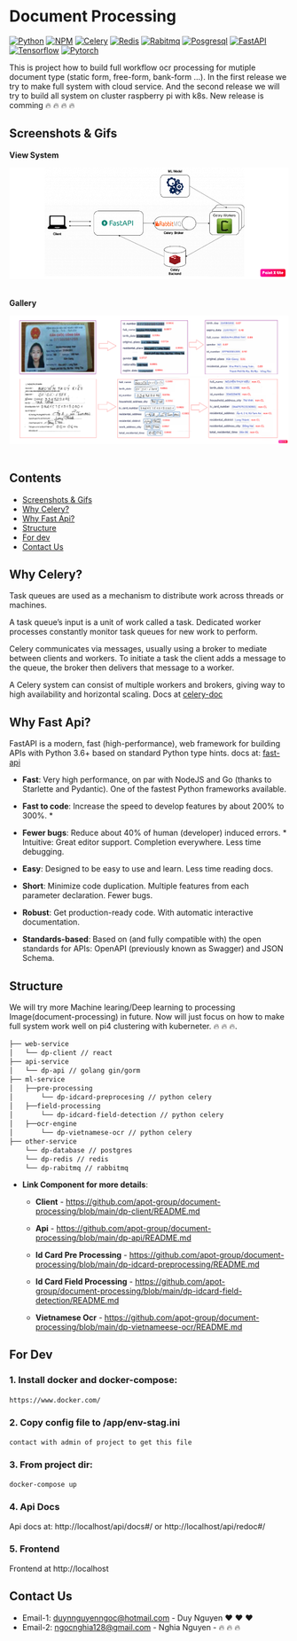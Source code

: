 # Document Processing
[![Python](https://img.shields.io/badge/python-3.9.5-green)](https://www.python.org/downloads/release/python-395/)
[![NPM](https://img.shields.io/badge/npm-1.0.1-green)](https://www.npmjs.com/package/package/v/1.0.1)
[![Celery](https://img.shields.io/badge/celery-5.1.2-orange)](https://docs.celeryproject.org/en/stable/getting-started/introduction.html)
[![Redis](https://img.shields.io/badge/redis-6.2.6-orange)](https://redis.io/)
[![Rabitmq](https://img.shields.io/badge/rabbitmq-3.9.11-pink)](https://www.rabbitmq.com/)
[![Posgresql](https://img.shields.io/badge/postgres-14.1-brown)](https://www.postgresql.org/)
[![FastAPI](https://img.shields.io/badge/fastapi-0.63-lightgrey)](https://fastapi.tiangolo.com/)
[![Tensorflow](https://img.shields.io/badge/tensorflow-3.7-yellowgreen)](https://analyticsindiamag.com/tensorflow-2-7-0-released-all-major-updates-features/)
[![Pytorch](https://img.shields.io/badge/pytorch-1.10-blue)](https://pytorch.org/blog/pytorch-1.10-released/)

This is project how to build full workflow ocr processing for mutiple document type (static form, free-form, bank-form ...). In the first release we try to make full system with cloud service. And the second release we will try to build all system on cluster raspberry pi with k8s. New release is comming :fire: :fire: :fire: :fire:

## Screenshots & Gifs

**View System**

<div>
    <kbd>
        <img title="View System" src="https://github.com/apot-group/document-processing/blob/main/o-statics/images/server.png?raw=true" />
    </kbd>
    <br/>
</div>
<br>

**Gallery**
<div>
    <kbd>
        <img title="View System" src="https://github.com/apot-group/document-processing/blob/main/o-statics/images/demo.png?raw=true" />
    </kbd>
    <br/>
</div>
<br>

## Contents
- [Screenshots & Gifs](#screenshots--gifs)
- [Why Celery?](#why-celery)
- [Why Fast Api?](#why-fast-api)
- [Structure](#structure)
- [For dev](#for-dev)
- [Contact Us](#contact-us)

## Why Celery?
Task queues are used as a mechanism to distribute work across threads or machines.

A task queue’s input is a unit of work called a task. Dedicated worker processes constantly monitor task queues for new work to perform.

Celery communicates via messages, usually using a broker to mediate between clients and workers. To initiate a task the client adds a message to the queue, the broker then delivers that message to a worker.

A Celery system can consist of multiple workers and brokers, giving way to high availability and horizontal scaling. Docs at  [celery-doc](https://docs.celeryproject.org/en/stable/getting-started/introduction.html)

## Why Fast Api?
FastAPI is a modern, fast (high-performance), web framework for building APIs with Python 3.6+ based on standard Python type hints. docs at: [fast-api](https://github.com/tiangolo/fastapi)

- **Fast**: Very high performance, on par with NodeJS and Go (thanks to Starlette and Pydantic). One of the fastest Python frameworks available.

- **Fast to code**: Increase the speed to develop features by about 200% to 300%. *

- **Fewer bugs**: Reduce about 40% of human (developer) induced errors. *
Intuitive: Great editor support. Completion everywhere. Less time debugging.
- **Easy**: Designed to be easy to use and learn. Less time reading docs.
- **Short**: Minimize code duplication. Multiple features from each parameter declaration. Fewer bugs.
- **Robust**: Get production-ready code. With automatic interactive documentation.
- **Standards-based**: Based on (and fully compatible with) the open standards for APIs: OpenAPI (previously known as Swagger) and JSON Schema.


## Structure
We will try more Machine learing/Deep learning to processing Image(document-processing) in future. Now will just focus on how to make full system work well on pi4 clustering with kuberneter. :fire: :fire: :fire:.
```
├── web-service
│   └── dp-client // react
├── api-service
│   └── dp-api // golang gin/gorm
├── ml-service
│   ├──pre-processing 
│       └── dp-idcard-preprocesing // python celery
│   ├──field-processing 
│       └── dp-idcard-field-detection // python celery
│   ├──ocr-engine 
│       └── dp-vietnamese-ocr // python celery
├── other-service
    └── dp-database // postgres
    └── dp-redis // redis
    └── dp-rabitmq // rabbitmq
```
- **Link Component for more details**:

    - **Client** -  https://github.com/apot-group/document-processing/blob/main/dp-client/README.md

    - **Api** -  https://github.com/apot-group/document-processing/blob/main/dp-api/README.md
    
    - **Id Card Pre Processing** - https://github.com/apot-group/document-processing/blob/main/dp-idcard-preprocessing/README.md
    
    - **Id Card Field Processing** - https://github.com/apot-group/document-processing/blob/main/dp-idcard-field-detection/README.md
        
    - **Vietnamese Ocr** - https://github.com/apot-group/document-processing/blob/main/dp-vietnameese-ocr/README.md


## For Dev

### 1. Install docker and docker-compose:

`https://www.docker.com/`

### 2. Copy config file to /app/env-stag.ini
`contact with admin of project to get this file` 

### 3. From project dir:

`docker-compose up`

### 4. Api Docs

Api docs at: http://localhost/api/docs#/ or http://localhost/api/redoc#/

### 5. Frontend

Frontend at http://localhost

## Contact Us

- Email-1: duynnguyenngoc@hotmail.com - Duy Nguyen :heart: :heart: :heart: 
- Email-2: ngocnghia128@gmail.com - Nghia Nguyen - :fire: :fire: :fire: 
